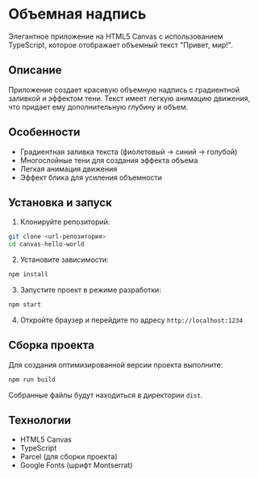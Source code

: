 # Объемная надпись

Элегантное приложение на HTML5 Canvas с использованием TypeScript, которое отображает объемный текст "Привет, мир!".

## Описание

Приложение создает красивую объемную надпись с градиентной заливкой и эффектом тени. Текст имеет легкую анимацию движения, что придает ему дополнительную глубину и объем.

## Особенности

- Градиентная заливка текста (фиолетовый → синий → голубой)
- Многослойные тени для создания эффекта объема
- Легкая анимация движения
- Эффект блика для усиления объемности

## Установка и запуск

1. Клонируйте репозиторий:
```bash
git clone <url-репозитория>
cd canvas-hello-world
```

2. Установите зависимости:
```bash
npm install
```

3. Запустите проект в режиме разработки:
```bash
npm start
```

4. Откройте браузер и перейдите по адресу `http://localhost:1234`

## Сборка проекта

Для создания оптимизированной версии проекта выполните:
```bash
npm run build
```

Собранные файлы будут находиться в директории `dist`.

## Технологии

- HTML5 Canvas
- TypeScript
- Parcel (для сборки проекта)
- Google Fonts (шрифт Montserrat) 